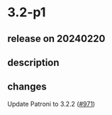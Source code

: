 # 3.2-p1

## release on 20240220

## description

## changes

Update Patroni to 3.2.2 (<a class="issue-link js-issue-link" data-error-text="Failed to load title" data-id="2137448653" data-permission-text="Title is private" data-url="https://github.com/zalando/spilo/issues/971" data-hovercard-type="pull_request" data-hovercard-url="/zalando/spilo/pull/971/hovercard" href="https://github.com/zalando/spilo/pull/971">#971</a>)

